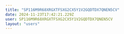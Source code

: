 ```yaml
---
title: "SP116M9R68XRGXTFSXG2CX5Y1V2GQDTDX7QNEN5CV"
date: 2024-11-23T17:42:21.229Z
user: SP116M9R68XRGXTFSXG2CX5Y1V2GQDTDX7QNEN5CV
layout: "users"
---
```

    